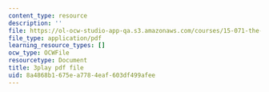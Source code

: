 ```yaml
---
content_type: resource
description: ''
file: https://ol-ocw-studio-app-qa.s3.amazonaws.com/courses/15-071-the-analytics-edge-spring-2017/8a4868b1675ea7784eaf603df499afee_Goo1EUY-Y8M.pdf
file_type: application/pdf
learning_resource_types: []
ocw_type: OCWFile
resourcetype: Document
title: 3play pdf file
uid: 8a4868b1-675e-a778-4eaf-603df499afee
---
```

